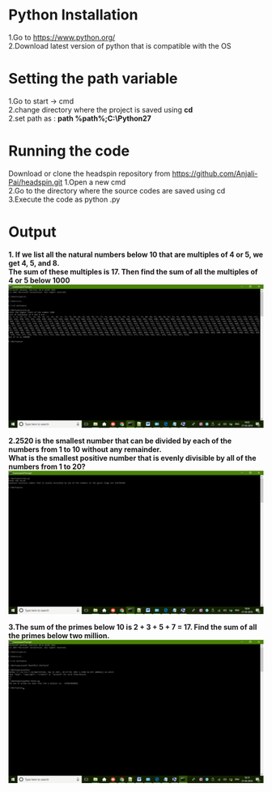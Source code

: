 # Python Installation
1.Go to https://www.python.org/<br/>
2.Download latest version of python that is compatible with the OS<br/>

# Setting the path variable
1.Go to start -> cmd <br/>
2.change directory where the project is saved using **cd <foldername>**<br/>
2.set path as : **path %path%;C:\Python27**


# Running the code
Download or clone the headspin repository from https://github.com/Anjali-Pai/headspin.git
1.Open a new cmd<br/>
2.Go to the directory where the source codes are saved using cd<br/>
3.Execute the code as python <filename>.py<br/>

# Output
**1. If we list all the natural numbers below 10 that are multiples of 4 or 5, we get 4, 5, and 8.<br/>
   The sum of these multiples is 17. Then find the sum of all the multiples of 4 or 5 below 1000**<br/>
   ![First Output](https://github.com/Anjali-Pai/headspin/blob/master/output1.png?raw=true "Output")<br/>

**2.2520 is the smallest number that can be divided by each of the numbers from 1 to 10 without any remainder.<br/>
What is the smallest positive number that is evenly divisible by all of the numbers from 1 to 20?**<br/>
  ![Second Output](https://github.com/Anjali-Pai/headspin/blob/master/output2.png?raw=true "Output")<br/>

**3.The sum of the primes below 10 is 2 + 3 + 5 + 7 = 17. Find the sum of all the primes below two million.**<br/>
  ![Third Output](https://github.com/Anjali-Pai/headspin/blob/master/output3.png?raw=true "Output")<br/>
